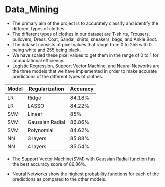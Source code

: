 # Data_Mining
- The primary aim of the project is to accurately classify and identify the different types of clothes.
- The different types of clothes in our dataset are T-shirts, Trousers, pullovers, Dress, Coat, Sandal, shirts, sneakers, bags, and Ankle Boot.
- The dataset consists of pixel values that range from 0 to 255 with 0 being white and 255 being black.
- We have scaled these pixel values to get them in the range of 0 to 1 for computational efficiency.
- Logistic Regression, Support Vector Machine, and Neural Networks are the three models that we have implemented in order to make accurate predictions of the different types of clothes.

| Model | Regularization | Accuracy |
|-------|----------------|----------|
| LR    | Ridge          | 84.18%   |
| LR    | LASSO          | 84.22%   |
| SVM   | Linear         | 85%      |
| SVM   | Gaussian Radial| 86.86%   |
| SVM   | Polynomial     | 84.62%   |
| NN    | 3 layers       | 85.88%   |
| NN    | 4 layers       | 85.54%   |

- The Support Vector Machine(SVM) with Gaussian Radial function has the best accuracy score of 86.86%.

- Neural Networks show the highest probability functions for each of the predictions as compared to the other models.
